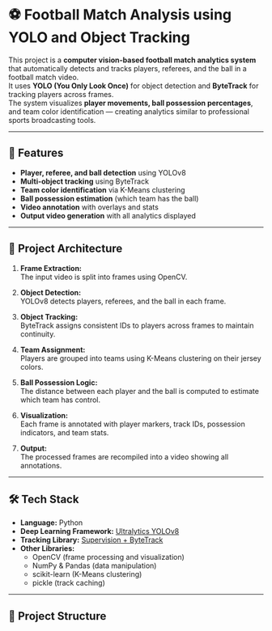 # ⚽ Football Match Analysis using YOLO and Object Tracking

This project is a **computer vision-based football match analytics system** that automatically detects and tracks players, referees, and the ball in a football match video.  
It uses **YOLO (You Only Look Once)** for object detection and **ByteTrack** for tracking players across frames.  
The system visualizes **player movements, ball possession percentages**, and team color identification — creating analytics similar to professional sports broadcasting tools.

---

## 🚀 Features

- **Player, referee, and ball detection** using YOLOv8  
- **Multi-object tracking** using ByteTrack  
- **Team color identification** via K-Means clustering  
- **Ball possession estimation** (which team has the ball)  
- **Video annotation** with overlays and stats  
- **Output video generation** with all analytics displayed  

---

## 🧠 Project Architecture

1. **Frame Extraction:**  
   The input video is split into frames using OpenCV.  

2. **Object Detection:**  
   YOLOv8 detects players, referees, and the ball in each frame.  

3. **Object Tracking:**  
   ByteTrack assigns consistent IDs to players across frames to maintain continuity.  

4. **Team Assignment:**  
   Players are grouped into teams using K-Means clustering on their jersey colors.  

5. **Ball Possession Logic:**  
   The distance between each player and the ball is computed to estimate which team has control.  

6. **Visualization:**  
   Each frame is annotated with player markers, track IDs, possession indicators, and team stats.  

7. **Output:**  
   The processed frames are recompiled into a video showing all annotations.  

---

## 🛠️ Tech Stack

- **Language:** Python  
- **Deep Learning Framework:** [Ultralytics YOLOv8](https://github.com/ultralytics/ultralytics)  
- **Tracking Library:** [Supervision + ByteTrack](https://github.com/tryolabs/supervision)  
- **Other Libraries:**  
  - OpenCV (frame processing and visualization)  
  - NumPy & Pandas (data manipulation)  
  - scikit-learn (K-Means clustering)  
  - pickle (track caching)

---

## 📂 Project Structure


